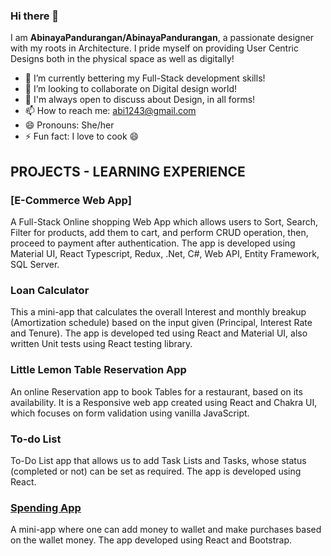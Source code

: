 ### Hi there 👋

I am **AbinayaPandurangan/AbinayaPandurangan**, a passionate designer with my roots in Architecture. I pride myself on providing User Centric Designs both in the physical space as well as digitally!

- 🌱 I’m currently bettering my Full-Stack development skills!
- 👯 I’m looking to collaborate on Digital design world!
- 💬 I'm always open to discuss about Design, in all forms!
- 📫 How to reach me: abi1243@gmail.com
- 😄 Pronouns: She/her
- ⚡ Fun fact: I love to cook 😄

## PROJECTS - LEARNING EXPERIENCE
### [E-Commerce Web App] 

A Full-Stack Online shopping Web App which allows users to Sort, Search, Filter for products, add them to cart, and perform CRUD operation, then, proceed to payment after authentication. The app is developed using Material UI, React Typescript, Redux, .Net, C#, Web API, Entity Framework, SQL Server.

### Loan Calculator
This a mini-app that calculates the overall Interest and monthly breakup (Amortization schedule) based on the input given (Principal, Interest Rate and Tenure). The app is developed ted using React and Material UI, also written Unit tests using React testing library.

### Little Lemon Table Reservation App
An online Reservation app to book Tables for a restaurant, based on its availability. It is a Responsive web app created using React and Chakra UI, which focuses on form validation using vanilla JavaScript.

### To-do List
To-Do List app that allows us to add Task Lists and Tasks, whose status (completed or not) can be set as required. The app is developed using React.

### [Spending App](https://github.com/AbinayaPandurangan/react-hands-on-project-spendmoneyapp)
A mini-app where one can add money to wallet and make purchases based on the wallet money. The app developed using React and Bootstrap.
